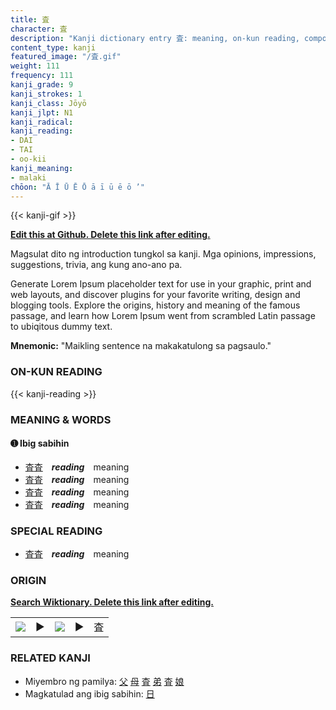 ```yaml
---
title: 査
character: 査
description: "Kanji dictionary entry 査: meaning, on-kun reading, compounds, origin, related kanji"
content_type: kanji
featured_image: "/査.gif"
weight: 111
frequency: 111
kanji_grade: 9
kanji_strokes: 1
kanji_class: Jōyō
kanji_jlpt: N1
kanji_radical: 
kanji_reading: 
- DAI
- TAI
- oo-kii
kanji_meaning:
- malaki
chōon: "Ā Ī Ū Ē Ō ā ī ū ē ō ’"
---
```

[//]: # (Don't edit the line below. Kanji animated GIF code is automatically generated.)
{{< kanji-gif >}}

[//]: # (Edit below this line.)

**[Edit this at Github. Delete this link after editing.](https://github.com/tim0g/tim/tree/main/content/kanji/査/index.md)**

Magsulat dito ng introduction tungkol sa kanji. Mga opinions, impressions, suggestions, trivia, ang kung ano-ano pa.

Generate Lorem Ipsum placeholder text for use in your graphic, print and web layouts, and discover plugins for your favorite writing, design and blogging tools. Explore the origins, history and meaning of the famous passage, and learn how Lorem Ipsum went from scrambled Latin passage to ubiqitous dummy text.
 
**Mnemonic:** "Maikling sentence na makakatulong sa pagsaulo."

### ON-KUN READING

[//]: # (Don't edit the line below. ON-KUN READING code is automatically generated.)
{{< kanji-reading >}}

### MEANING & WORDS

#### ➊ **Ibig sabihin**
  - [査](../査)[査](../査)　***reading***　meaning
  - [査](../査)[査](../査)　***reading***　meaning
  - [査](../査)[査](../査)　***reading***　meaning
  - [査](../査)[査](../査)　***reading***　meaning

### SPECIAL READING
  - [査](../査)[査](../査)　***reading***　meaning

### ORIGIN

**[Search Wiktionary. Delete this link after editing.](https://wiktionary.org/wiki/査)**
<table class="kanji-table"><tr><td>
<img src="60px-査-bronze.svg.png">
</td><td>▶</td><td>
<img src="60px-査-oracle.svg.png">
</td><td>▶</td>
<td class="kanji-origin">査</td>
</tr></table>

### RELATED KANJI
- Miyembro ng pamilya: [父](../父) [母](../母) [査](../査) [弟](../弟) [査](../査) [娘](../娘)
- Magkatulad ang ibig sabihin: [日](../日)
